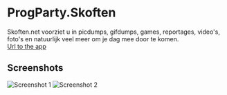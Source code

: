 # ProgParty.Skoften
Skoften.net voorziet u in picdumps, gifdumps, games, reportages, video's, foto's en natuurlijk veel meer om je dag mee door te komen.
<br /><a href="https://www.microsoft.com/nl-nl/store/apps/skoften/9nblggh6grh2">Url to the app</a>

## Screenshots

![Screenshot 1](http://store-images.s-microsoft.com/image/apps.5354.13510798886699863.5d5edd9c-c465-4a85-9b38-276647070ed2.8746f2b2-38bc-4488-ba60-749f888dec0c?w=712&h=400 "Screenshot 1")
![Screenshot 2](http://store-images.s-microsoft.com/image/apps.7978.13510798886699863.d0027bd8-0ec5-477f-a5b4-0f12a358eb3b.5c50ce60-f415-42d5-8670-b37e5e09e133?w=712&h=400 "Screenshot 2")					 